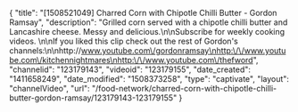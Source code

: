 {
    "title": "[1508521049] Charred Corn with Chipotle Chilli Butter - Gordon Ramsay",
    "description": "Grilled corn served with a chipotle chilli butter and Lancashire cheese. Messy and delicious.\n\nSubscribe for weekly cooking videos. \n\nIf you liked this clip check out the rest of Gordon's channels:\n\nhttp:\/\/www.youtube.com\/gordonramsay\nhttp:\/\/www.youtube.com\/kitchennightmares\nhttp:\/\/www.youtube.com\/thefword",
    "channelid": "123179143",
    "videoid": "123179155",
    "date_created": "1411658249",
    "date_modified": "1508373258",
    "type": "captivate",
    "layout": "channelVideo",
    "url": "\/food-network\/charred-corn-with-chipotle-chilli-butter-gordon-ramsay\/123179143-123179155"
}